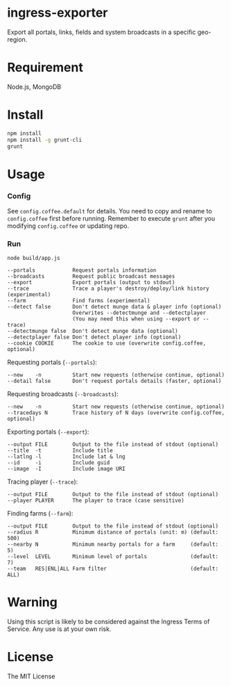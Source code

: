 ingress-exporter
========================

Export all portals, links, fields and system broadcasts in a specific geo-region.

# Requirement

Node.js, MongoDB

# Install

```bash
npm install
npm install -g grunt-cli
grunt
```

# Usage

### Config

See `config.coffee.default` for details.
You need to copy and rename to `config.coffee` first before running.
Remember to execute `grunt` after you modifying `config.coffee` or updating repo.

### Run

```
node build/app.js

--portals            Request portals information
--broadcasts         Request public broadcast messages
--export             Export portals (output to stdout)
--trace              Trace a player's destroy/deploy/link history (experimental)
--farm               Find farms (experimental)
--detect false       Don't detect munge data & player info (optional)
                     Overwrites --detectmunge and --detectplayer
                     (You may need this when using --export or --trace)
--detectmunge false  Don't detect munge data (optional)
--detectplayer false Don't detect player info (optional)
--cookie COOKIE      The cookie to use (overwrite config.coffee, optional)
```

Requesting portals (`--portals`):

```
--new    -n          Start new requests (otherwise continue, optional)
--detail false       Don't request portals details (faster, optional)
```

Requesting broadcasts (`--broadcasts`):

```
--new    -n          Start new requests (otherwise continue, optional)
--tracedays N        Trace history of N days (overwrite config.coffee, optional)
```

Exporting portals (`--export`):

```
--output FILE        Output to the file instead of stdout (optional)
--title  -t          Include title
--latlng -l          Include lat & lng
--id     -i          Include guid
--image  -I          Include image URI
```

Tracing player (`--trace`):

```
--output FILE        Output to the file instead of stdout (optional)
--player PLAYER      The player to trace (case sensitive)
```

Finding farms (`--farm`):

```
--output FILE        Output to the file instead of stdout (optional)
--radius R           Minimum distance of portals (unit: m) (default: 500)
--nearby N           Minimum nearby portals for a farm     (default: 5)
--level  LEVEL       Minimum level of portals              (default: 7)
--team   RES|ENL|ALL Farm filter                           (default: ALL)
```

# Warning

Using this script is likely to be considered against the Ingress Terms of Service. Any use is at your own risk.

# License

The MIT License